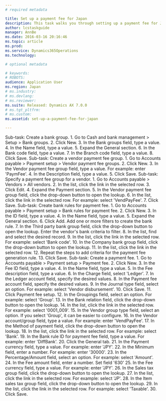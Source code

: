 ```yaml
---
# required metadata

title: Set up a payment fee for Japan
description: This task walks you through setting up a payment fee for Japan. This task was created using the demo data company JPMF.
author: lcstaskguide
manager: AnnBe
ms.date: 2016-03-16 20:16:46
ms.topic: article
ms.prod: 
ms.service: Dynamics365Operations
ms.technology: 

# optional metadata

# keywords: 
# ROBOTS: 
audience: Application User
ms.region: Japan
# ms.industry: 
# ms.devlang: 
# ms.reviewer: 
ms.suite: Released: Dynamics AX 7.0.0
# ms.tgt_pltfrm: 
# ms.custom: 
ms.assetid: set-up-a-payment-fee-for-japan

---
```


Sub-task: Create a bank group.
1.
Go to Cash and bank management &gt; Setup &gt; Bank groups.
2.
Click New.
3.
In the Bank groups field, type a value.
4.
In the Name field, type a value.
5.
Expand the General section.
6.
In the Bank code field, type a value.
7.
In the Branch code field, type a value.
8.
Click Save.
Sub-task: Create a vendor payment fee group.
1.
Go to Accounts payable &gt; Payment setup &gt; Vendor payment fee groups.
2.
Click New.
3.
In the Vendor payment fee group field, type a value.
For example: enter 'PaymFee'.
4.
In the Description field, type a value.
5.
Click Save.
Sub-task: Specify a payment fee group for a vendor.
1.
Go to Accounts payable &gt; Vendors &gt; All vendors.
2.
In the list, click the link in the selected row.
3.
Click Edit.
4.
Expand the Payment section.
5.
In the Vendor payment fee group field, click the drop-down button to open the lookup.
6.
In the list, click the link in the selected row.
For example: select 'VendPayFee'.
7.
Click Save.
Sub-task: Create bank rules for payment fee.
1.
Go to Accounts payable &gt; Payment setup &gt; Bank rules for payment fee.
2.
Click New.
3.
In the ID field, type a value.
4.
In the Name field, type a value.
5.
Expand the General section.
6.
Click Add.
Add one or more filters to create the bank rule.
7.
In the Third party bank group field, click the drop-down button to open the lookup.
Enter the vendor's bank criteria to filter.
8.
In the list, find and select the desired record.
9.
In the list, click the link in the selected row.
For example: select 'Bank code'.
10.
In the Company bank group field, click the drop-down button to open the lookup.
11.
In the list, click the link in the selected row.
12.
Repeat the steps to add criteria for the payment fee generation rule.
13.
Click Save.
Sub-task: Create a payment fee.
1.
Go to Accounts payable &gt; Payment setup &gt; Payment fee.
2.
Click New.
3.
In the Fee ID field, type a value.
4.
In the Name field, type a value.
5.
In the Fee description field, type a value.
6.
In the Charge field, select 'Ledger'.
7.
In the Ledger account field, specify the desired values.
8.
In the Payment fee account field, specify the desired values.
9.
In the Journal type field, select an option.
For example: select 'Vendor disbursement'.
10.
Click Save.
11.
Click Payment fee setup.
12.
In the Groupings field, select an option.
For example: select 'Group'.
13.
In the Bank relation field, click the drop-down button to open the lookup.
14.
In the list, click the link in the selected row.
For example: select '0001\_009'.
15.
In the Vendor group type field, select an option.
If you select 'Group', it can be easier to configure.
16.
In the Vendor account/group field, type a value.
For example: enter 'VendPayFee'.
17.
In the Method of payment field, click the drop-down button to open the lookup.
18.
In the list, click the link in the selected row.
For example: select 'Bank'.
19.
In the Bank rule ID for payment fee field, type a value.
For example: enter 'DiffBank'.
20.
Click the General tab.
21.
In the Payment currency field, type a value.
For example: enter 'JPY'.
22.
In the Minimum field, enter a number.
For example: enter '30000'.
23.
In the Percentage/Amount field, select an option.
For example: select 'Amount'.
24.
In the Fee amount field, enter a number.
Set field '630'
25.
In the Fee currency field, type a value.
For example: enter 'JPY'.
26.
In the Sales tax group field, click the drop-down button to open the lookup.
27.
In the list, click the link in the selected row.
For example: select 'JP'.
28.
In the Item sales tax group field, click the drop-down button to open the lookup.
29.
In the list, click the link in the selected row.
For example: select 'Taxable'.
30.
Click Save.

